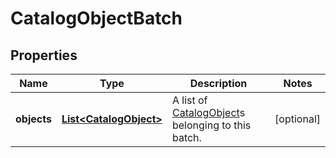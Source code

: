 
# CatalogObjectBatch

## Properties
Name | Type | Description | Notes
------------ | ------------- | ------------- | -------------
**objects** | [**List&lt;CatalogObject&gt;**](CatalogObject.md) | A list of [CatalogObject](#type-catalogobject)s belonging to this batch. |  [optional]



